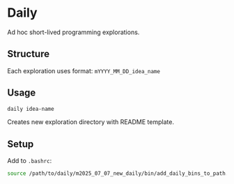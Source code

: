 # Daily

Ad hoc short-lived programming explorations.

## Structure

Each exploration uses format: `mYYYY_MM_DD_idea_name`

## Usage

```bash
daily idea-name
```

Creates new exploration directory with README template.

## Setup

Add to `.bashrc`:
```bash
source /path/to/daily/m2025_07_07_new_daily/bin/add_daily_bins_to_path.sh
```